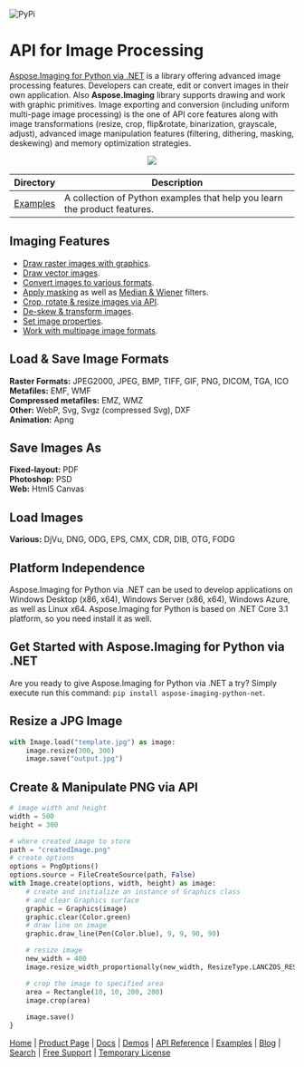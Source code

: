 ![PyPi](https://test.pypi.org/project/aspose.imaging/) 

# API for Image Processing

[Aspose.Imaging for Python via .NET](https://products.aspose.com/imaging/python-net) is a library offering advanced image processing features. Developers can create, edit or convert images in their own application. Also **Aspose.Imaging** library supports drawing and work with graphic primitives. Image exporting and conversion (including uniform multi-page image processing) is the one of API core features along with image transformations (resize, crop, flip&rotate, binarization, grayscale, adjust), advanced image manipulation features (filtering, dithering, masking, deskewing) and memory optimization strategies.

<p align="center"> 
  <a title="Download ZIP" href="https://github.com/aspose-imaging/Aspose.Imaging-for-Python-NET/archive/main.zip">
     <img src="http://i.imgur.com/hwNhrGZ.png" />
  </a>
</p>

Directory | Description
--------- | -----------
[Examples](Examples)  | A collection of Python examples that help you learn the product features.

## Imaging Features

- [Draw raster images with graphics](https://docs.aspose.com/imaging/python-net/drawing-images-using-graphics/).
- [Draw vector images](https://docs.aspose.com/imaging/python-net/drawing-vector-images/).
- [Convert images to various formats](https://docs.aspose.com/imaging/python-net/converting-images/).
- [Apply masking](https://docs.aspose.com/imaging/python-net/applying-masking-to-images/) as well as [Median & Wiener](https://docs.aspose.com/imaging/python-net/applying-median-and-wiener-filters/) filters.
- [Crop, rotate & resize images via API](https://docs.aspose.com/imaging/python-net/crop-rotate-and-resize-images/).
- [De-skew & transform images](https://docs.aspose.com/imaging/python-net/deskew-image/).
- [Set image properties](https://docs.aspose.com/imaging/python-net/setting-properties-on-images/).
- [Work with multipage image formats](https://docs.aspose.com/imaging/python-net/working-with-multipage-image-formats/).

## Load & Save Image Formats

**Raster Formats:** JPEG2000, JPEG, BMP, TIFF, GIF, PNG, DICOM, TGA, ICO\
**Metafiles:** EMF, WMF\
**Compressed metafiles:** EMZ, WMZ\
**Other:** WebP, Svg, Svgz (compressed Svg), DXF\
**Animation:** Apng

## Save Images As
**Fixed-layout:** PDF\
**Photoshop:** PSD\
**Web:** Html5 Canvas

## Load Images

**Various:** DjVu, DNG, ODG, EPS, CMX, CDR, DIB, OTG, FODG

## Platform Independence

Aspose.Imaging for Python via .NET can be used to develop applications on Windows Desktop (x86, x64), Windows Server (x86, x64), Windows Azure, as well as Linux x64. Aspose.Imaging for Python is based on .NET Core 3.1 platform, so you need install it as well.

## Get Started with Aspose.Imaging for Python via .NET

Are you ready to give Aspose.Imaging for Python via .NET a try? Simply execute run this command: `pip install aspose-imaging-python-net`.

## Resize a JPG Image

``` python
with Image.load("template.jpg") as image:
    image.resize(300, 300)
    image.save("output.jpg")
```

## Create & Manipulate PNG via API

``` python
# image width and height
width = 500
height = 300

# where created image to store
path = "createdImage.png"
# create options
options = PngOptions()
options.source = FileCreateSource(path, False)
with Image.create(options, width, height) as image:
    # create and initialize an instance of Graphics class 
    # and clear Graphics surface
    graphic = Graphics(image)
    graphic.clear(Color.green)
    # draw line on image
    graphic.draw_line(Pen(Color.blue), 9, 9, 90, 90)  

    # resize image
    new_width = 400
    image.resize_width_proportionally(new_width, ResizeType.LANCZOS_RESAMPLE);  

    # crop the image to specified area
    area = Rectangle(10, 10, 200, 200)
    image.crop(area)
   
    image.save()
}
```

[Home](https://www.aspose.com/) | [Product Page](https://products.aspose.com/imaging/python-net) | [Docs](https://docs.aspose.com/imaging/python-net/) | [Demos](https://products.aspose.app/imaging/family) | [API Reference](https://apireference.aspose.com/imaging/python-net) | [Examples](https://github.com/aspose-imaging/Aspose.Imaging-for-Python-NET) | [Blog](https://blog.aspose.com/category/imaging/) | [Search](https://search.aspose.com/) | [Free Support](https://forum.aspose.com/c/imaging) | [Temporary License](https://purchase.aspose.com/temporary-license)
